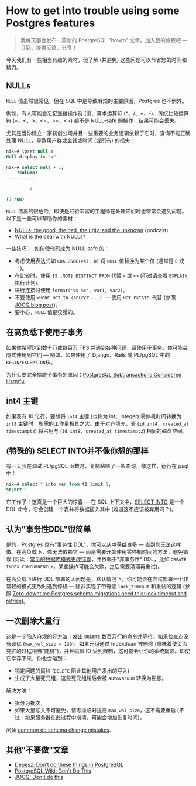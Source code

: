 # How to get into trouble using some Postgres features

>我每天都会发布一篇新的 PostgreSQL "howto" 文章。加入我的旅程吧 — 订阅、提供反馈、分享！

今天我们有一些相当有趣的素材，但了解 (并避免) 这些问题可以节省您的时间和精力。

## NULLs

`NULL` 值虽然很常见，但在 SQL 中是导致麻烦的主要原因，Postgres 也不例外。

例如，有人可能会忘记连接操作符 (||)、算术运算符 (*、/、+、-)、传统比较运算符 (=、<、>、<=、>=、<>) 都不是 NULL-safe 的操作，结果可能会丢失。

尤其是当你建立一家初创公司并且一些重要的业务逻辑依赖于它时，查询不能正确处理 NULL，导致用户群或金钱或时间 (或所有) 的损失：

```sql
nik=# \pset null ∅
Null display is "∅".

nik=# select null + 1;
	?column?
 ----------

         ∅

(1 row)
```

`NULL` 值真的很危险，即使是经验丰富的工程师在处理它们时也常常会遇到问题。以下是一些可以帮助你的素材：

- [NULLs: the good, the bad, the ugly, and the unknown](https://postgres.fm/episodes/nulls-the-good-the-bad-the-ugly-and-the-unknown) (podcast)
- [What is the deal with NULLs?](http://thoughts.davisjeff.com/2009/08/02/what-is-the-deal-with-nulls/)

一些技巧 — 如何使代码成为 NULL-safe 的：

- 考虑使用表达式如 `COALESCE(val, 0)` 将 `NULL` 值替换为某个值 (通常是 `0` 或 `''`)。
- 在比较时，使用 `IS [NOT] DISTINCT FROM` 代替 `=` 或 `<>`  (不过请查看 `EXPLAIN` 执行计划)。
- 进行连接时使用 `format('%s %s', var1, var2)`。
- 不要使用 `WHERE NOT IN (SELECT ...) `— 使用 `NOT EXISTS `代替 (参照 [JOOQ blog post](https://jooq.org/doc/latest/manual/reference/dont-do-this/dont-do-this-sql-not-in/))。
- 要小心，`NULL` 值是狡猾的。

## 在高负载下使用子事务

如果你希望达到数十万或数百万 TPS 并遇到各种问题，请使用子事务。你可能会隐式使用到它们 — 例如，如果使用了 Django、Rails 或 PL/pgSQL 中的`BEGIN/EXCEPTION`块。

为什么要完全摆脱子事务的原因：[PostgreSQL Subtransactions Considered Harmful](https://postgres.ai/blog/20210831-postgresql-subtransactions-considered-harmful)

## int4 主键

如果表有 10 亿行，要想将 `int4` 主键 (也称为 int、integer) 零停机时间转换为 `int8` 主键时，所需的工作量极其之大。由于对齐填充，表 (`id int4, created_at timestamptz`) 将占用与 (`id int8, created_at timestamptz`) 相同的磁盘空间。

## (特殊的) SELECT INTO并不像你想的那样

有一天我在调试 PL/pgSQL 函数时，复制粘贴了一条查询，像这样，运行在 psql 中：

```sql
nik=# select * into var from t1 limit 1;
SELECT 1
```

它工作了！这真是一个巨大的惊喜 — 在 SQL 上下文中，[SELECT INTO](https://postgresql.org/docs/current/sql-selectinto.html) 是一个 DDL 命令，它会创建一个表并将数据插入其中 (难道这不应该被弃用吗？)。

## 认为"事务性DDL"很简单

是的，Postgres 具有"事务性 DDL"，你可以从中获益良多 — 直到您无法这样做。在高负载下，你无法依赖它 — 而是需要开始使用零停机时间的方法，避免错误 (阅读：[常见的数据库模式更改错误](https://postgres.ai/blog/20220525-common-db-schema-change-mistakes)，并依赖于"非事务性" DDL，比如 `CREATE INDEX CONCURRENTLY`，某些操作可能会失败，之后需要清理再重试)。

在高负载下进行 DDL 部署的大问题是，默认情况下，你可能会在尝试部署一个非常轻的模式更改时遇到停机 — 除非实现了带有低 `lock_timeout` 和重试的逻辑 (参照 [Zero-downtime Postgres schema migrations need this: lock timeout and retries](https://postgres.ai/blog/20210923-zero-downtime-postgres-schema-migrations-lock-timeout-and-retries))。

## 一次删除大量行

这是一个陷入麻烦的好方法：发出 `DELETE` 数百万行的命令并等待。如果检查点没有调优 (`max_wal_size = 1GB`)，如果元组通过 IndexScan 被删除 (意味着使页面变脏的过程相当"随机")，并且磁盘 IO 受到限制，这可能会让你的系统崩溃。即使它幸存下来，你也会碰到：

- 锁定问题的风险 (`DELETE` 阻止其他用户发出的写入)
- 生成了大量死元组，这些死元组稍后会被 `autovacuum` 转换为膨胀。

解决方法：

- 拆分为批次，
- 如果大量写入不可避免，请考虑临时提高 `max_wal_size`，这不需要重启 (不过：如果服务器在此过程中崩溃，可能会增加恢复时间)。

阅读 [common db schema change mistakes](https://postgres.ai/blog/20220525-common-db-schema-change-mistakes#case-4-unlimited-massive-change).

## 其他"不要做"文章

- [Depesz: Don’t do these things in PostgreSQL](https://depesz.com/2020/01/28/dont-do-these-things-in-postgresql/)
- [PostgreSQL Wiki: Don't Do This](https://wiki.postgresql.org/wiki/Don't_Do_This)
- [JOOQ: Don't do this](https://jooq.org/doc/latest/manual/reference/dont-do-this/)